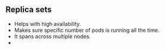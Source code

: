 ## Replica sets

- Helps with high availability. 
- Makes sure specific number of pods is running all the time.
- It spans across multiple nodes. 
- 
